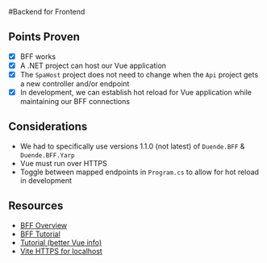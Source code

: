 #Backend for Frontend

## Points Proven
- [x] BFF works
- [x] A .NET project can host our Vue application
- [x] The `SpaHost` project does not need to change when the `Api` project gets a new controller and/or endpoint
- [x] In development, we can establish hot reload for Vue application while maintaining our BFF connections

## Considerations
* We had to specifically use versions 1.1.0 (not latest) of `Duende.BFF` & `Duende.BFF.Yarp`
* Vue must run over HTTPS
* Toggle between mapped endpoints in `Program.cs` to allow for hot reload in development

## Resources
* [BFF Overview](https://docs.duendesoftware.com/identityserver/v6/bff/overview/)
* [BFF Tutorial](https://docs.duendesoftware.com/identityserver/v5/quickstarts/js_clients/js_with_backend/)
* [Tutorial (better Vue info)](https://alexpotter.dev/net-6-with-vue-3/)
* [Vite HTTPS for localhost](https://stackoverflow.com/questions/69417788/vite-https-on-localhost)
